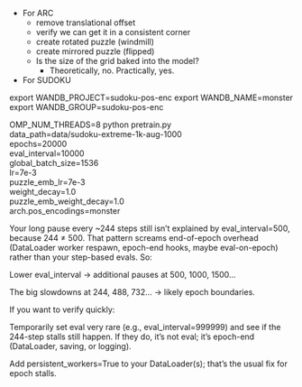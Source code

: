 - For ARC
    - remove translational offset
    - verify we can get it in a consistent corner
    - create rotated puzzle (windmill)
    - create mirrored puzzle (flipped)
    - Is the size of the grid baked into the model?
        - Theoretically, no. Practically, yes.
- For SUDOKU

export WANDB_PROJECT=sudoku-pos-enc
export WANDB_NAME=monster
export WANDB_GROUP=sudoku-pos-enc

OMP_NUM_THREADS=8 python pretrain.py \
  data_path=data/sudoku-extreme-1k-aug-1000 \
  epochs=20000 \
  eval_interval=10000 \
  global_batch_size=1536 \
  lr=7e-3 \
  puzzle_emb_lr=7e-3\
  weight_decay=1.0 \
  puzzle_emb_weight_decay=1.0 \
  arch.pos_encodings=monster



Your long pause every ~244 steps still isn’t explained by eval_interval=500, because 244 ≠ 500. That pattern screams end-of-epoch overhead (DataLoader worker respawn, epoch-end hooks, maybe eval-on-epoch) rather than your step-based evals. So:

Lower eval_interval → additional pauses at 500, 1000, 1500…

The big slowdowns at 244, 488, 732… → likely epoch boundaries.

If you want to verify quickly:

Temporarily set eval very rare (e.g., eval_interval=999999) and see if the 244-step stalls still happen. If they do, it’s not eval; it’s epoch-end (DataLoader, saving, or logging).

Add persistent_workers=True to your DataLoader(s); that’s the usual fix for epoch stalls.